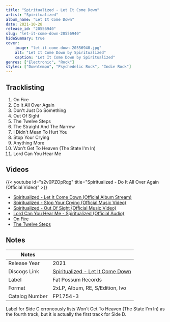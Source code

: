 ```yaml
---
title: "Spiritualized - Let It Come Down"
artist: "Spiritualized"
album_name: "Let It Come Down"
date: 2021-10-28
release_id: "20556940"
slug: "let-it-come-down-20556940"
hideSummary: true
cover:
    image: "let-it-come-down-20556940.jpg"
    alt: "Let It Come Down by Spiritualized"
    caption: "Let It Come Down by Spiritualized"
genres: ["Electronic", "Rock"]
styles: ["Downtempo", "Psychedelic Rock", "Indie Rock"]
---
```


## Tracklisting
1. On Fire
2. Do It All Over Again
3. Don't Just Do Something
4. Out Of Sight
5. The Twelve Steps
6. The Straight And The Narrow
7. I Didn't Mean To Hurt You
8. Stop Your Crying
9. Anything More
10. Won't Get To Heaven (The State I'm In)
11. Lord Can You Hear Me

## Videos
{{< youtube id="s2v0PZOpRqg" title="Spiritualized - Do It All Over Again (Official Video)" >}}
- [Spiritualized - Let It Come Down (Official Album Stream)](https://www.youtube.com/watch?v=b_Idip0kllU)
- [Spiritualized - Stop Your Crying (Official Music Video)](https://www.youtube.com/watch?v=JhynUZyB2sk)
- [Spiritualized - Out Of Sight (Official Music Video)](https://www.youtube.com/watch?v=WOswxJKtLLw)
- [Lord Can You Hear Me - Spiritualized (Official Audio)](https://www.youtube.com/watch?v=H8j-fV17i54)
- [On Fire](https://www.youtube.com/watch?v=IYhI-KHoCb0)
- [The Twelve Steps](https://www.youtube.com/watch?v=dRNyQ3I7ous)


## Notes

| Notes          |             |
| ---------------| ----------- |
| Release Year   | 2021 |
| Discogs Link   | [Spiritualized - Let It Come Down](https://www.discogs.com/release/20556940-Spiritualized-Let-It-Come-Down) |
| Label          | Fat Possum Records |
| Format         | 2xLP, Album, RE, S/Edition, Ivo |
| Catalog Number | FP1754-3 |

Label for Side C erroneously lists Won't Get To Heaven (The State I'm In) as the fourth track, but it is actually the first track for Side D.

